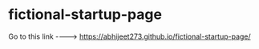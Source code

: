 # fictional-startup-page

Go to this link ----> https://abhijeet273.github.io/fictional-startup-page/

